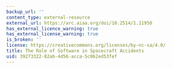 ```yaml
---
backup_url: ''
content_type: external-resource
external_url: https://arc.aiaa.org/doi/10.2514/1.11950
has_external_licence_warning: true
has_external_license_warning: true
is_broken: ''
license: https://creativecommons.org/licenses/by-nc-sa/4.0/
title: The Role of Software in Spacecraft Accidents
uid: 39273322-82ab-4d56-acca-5c062ed53fef
---
```


